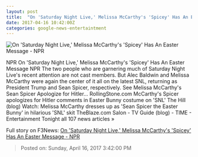 ```yaml
---
layout: post
title:  "On 'Saturday Night Live,' Melissa McCarthy's 'Spicey' Has An Easter Message - NPR"
date: 2017-04-16 10:42:00Z
categories: google-news-entertaintment
---
```


![On 'Saturday Night Live,' Melissa McCarthy's 'Spicey' Has An Easter Message - NPR](https://media.npr.org/assets/img/2017/04/16/spiceyeaster_wide-826df842b1e3d11c2cdadd6353313337c3e7cfcf.png?s=1400)

NPR On 'Saturday Night Live,' Melissa McCarthy's 'Spicey' Has An Easter Message NPR The two people who are garnering much of Saturday Night Live's recent attention are not cast members. But Alec Baldwin and Melissa McCarthy were again the center of it all on the latest SNL, returning as President Trump and Sean Spicer, respectively. See Melissa McCarthy's Sean Spicer Apologize for Hitler... RollingStone.com McCarthy's Spicer apologizes for Hitler comments in Easter Bunny costume on 'SNL' The Hill (blog) Watch: Melissa McCarthy dresses up as 'Sean Spicer the Easter Bunny' in hilarious 'SNL' skit TheBlaze.com Salon - TV Guide (blog) - TIME - Entertainment Tonight all 107 news articles »


Full story on F3News: [On 'Saturday Night Live,' Melissa McCarthy's 'Spicey' Has An Easter Message - NPR](http://www.f3nws.com/n/QVrKjE)

> Posted on: Sunday, April 16, 2017 3:42:00 PM
